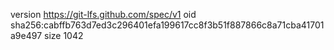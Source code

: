 version https://git-lfs.github.com/spec/v1
oid sha256:cabffb763d7ed3c296401efa199617cc8f3b51f887866c8a71cba41701a9e497
size 1042
